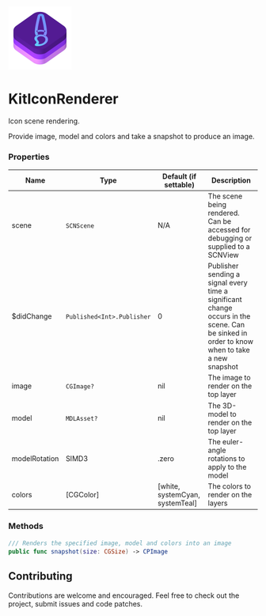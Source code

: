 <img src="../Documentation/KitIconRendererIconScaled.png" alt="KitIconRenderer Icon" width="128px">

# KitIconRenderer

Icon scene rendering.

Provide image, model and colors and take a snapshot to produce an image.

### Properties
|Name|Type|Default (if settable) |Description|
|----|----|-------|-----------|
|scene|`SCNScene`|N/A| The scene being rendered. Can be accessed for debugging or supplied to a SCNView|
|$didChange|`Published<Int>.Publisher`|0|Publisher sending a signal every time a significant change occurs in the scene. Can be sinked in order to know when to take a new snapshot|
|image|`CGImage?`|nil|The image to render on the top layer|
|model|`MDLAsset?`|nil|The 3D-model to render on the top layer|
|modelRotation|SIMD3<Float>|.zero| The euler-angle rotations to apply to the model|
|colors| [CGColor] | [white, systemCyan, systemTeal] | The colors to render on the layers|

### Methods
```swift
/// Renders the specified image, model and colors into an image
public func snapshot(size: CGSize) -> CPImage
```

## Contributing

Contributions are welcome and encouraged. Feel free to check out the project, submit issues and code patches.